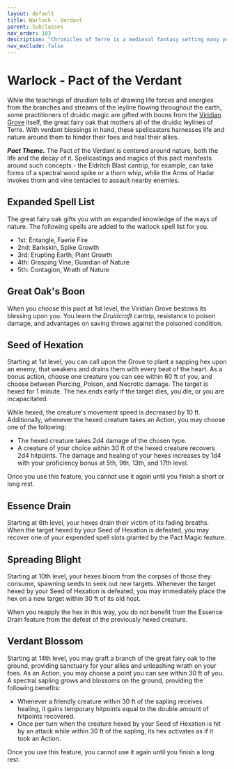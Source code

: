 ```yaml
---
layout: default
title: Warlock - Verdant
parent: Subclasses
nav_order: 103
description: "Chronicles of Terre is a medieval fantasy setting many years in the writing."
nav_exclude: false
---
```


# Warlock - Pact of the Verdant

While the teachings of druidism tells of drawing life forces and energies from the branches and streams of the leyline flowing throughout the earth, some practitioners of druidic magic are gifted with boons from the [Viridian Grove](../region/Verza#viridian-grove) itself, the great fairy oak that mothers all of the druidic leylines of Terre. With verdant blessings in hand, these spellcasters harnesses life and nature around them to hinder their foes and heal their allies.

***Pact Theme.*** The Pact of the Verdant is centered around nature, both the life and the decay of it. Spellcastings and magics of this pact manifests around such concepts - the Eldritch Blast cantrip, for example, can take forms of a spectral wood spike or a thorn whip, while the Arms of Hadar invokes thorn and vine tentacles to assault nearby enemies.

## Expanded Spell List

The great fairy oak gifts you with an expanded knowledge of the ways of nature. The following spells are added to the warlock spell list for you.
- 1st: Entangle, Faerie Fire
- 2nd: Barkskin, Spike Growth
- 3rd: Erupting Earth, Plant Growth
- 4th: Grasping Vine, Guardian of Nature
- 5th: Contagion, Wrath of Nature

## Great Oak's Boon

When you choose this pact at 1st level, the Viridian Grove bestows its blessing upon you. You learn the *Druidcraft* cantrip, resistance to poison damage, and advantages on saving throws against the poisoned condition.

## Seed of Hexation

Starting at 1st level, you can call upon the Grove to plant a sapping hex upon an enemy, that weakens and drains them with every beat of the heart. As a bonus action, choose one creature you can see within 60 ft of you, and choose between Piercing, Poison, and Necrotic damage. The target is hexed for 1 minute. The hex ends early if the target dies, you die, or you are incapacitated. 

While hexed, the creature's movement speed is decreased by 10 ft. Additionally, whenever the hexed creature takes an Action, you may choose one of the following:
- The hexed creature takes 2d4 damage of the chosen type.
- A creature of your choice within 30 ft of the hexed creature recovers 2d4 hitpoints.
The damage and healing of your hexes increases by 1d4 with your proficiency bonus at 5th, 9th, 13th, and 17th level.

Once you use this feature, you cannot use it again until you finish a short or long rest.

## Essence Drain

Starting at 6th level, your hexes drain their victim of its fading breaths. When the target hexed by your Seed of Hexation is defeated, you may recover one of your expended spell slots granted by the Pact Magic feature.

## Spreading Blight

Starting at 10th level, your hexes bloom from the corpses of those they consume, spawning seeds to seek out new targets. Whenever the target hexed by your Seed of Hexation is defeated, you may immediately place the hex on a new target within 30 ft of its old host.

When you reapply the hex in this way, you do not benefit from the Essence Drain feature from the defeat of the previously hexed creature.

## Verdant Blossom

Starting at 14th level, you may graft a branch of the great fairy oak to the ground, providing sanctuary for your allies and unleashing wrath on your foes. As an Action, you may choose a point you can see within 30 ft of you. A spectral sapling grows and blossoms on the ground, providing the following benefits:
- Whenever a friendly creature within 30 ft of the sapling receives healing, it gains temporary hitpoints equal to the double amount of hitpoints recovered.
- Once per turn when the creature hexed by your Seed of Hexation is hit by an attack while within 30 ft of the sapling, its hex activates as if it took an Action.

Once you use this feature, you cannot use it again until you finish a long rest.
